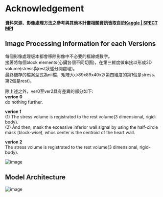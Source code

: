 # Acknowledgement
__資料來源、影像處理方法之參考與其他本計畫相關資訊皆取自於[Kaggle | SPECT MPI](https://www.kaggle.com/selcankaplan/spect-mpi)__    
## Image Processing Information for each Versions  
每個影像處理版本都會移除影像中不必要的框線或數字。  
接著將每個block elements(心臟各個不同切面)，在第三維度做串接以形成3D volume(stress與rest狀態分開處理)。  
最終儲存的檔案型式為nii檔，矩陣大小89x89x40x2(第四維度的第1個是stress、第2個是rest)。  

除上述之外，ver0至ver2具有差異的部分如下:  
__verion 0__  
do nothing further.  

__verion 1__  
(1) The stress volume is registrated to the rest volume(3 dimensional, rigid-body).  
(2) And then, mask the excessive inferior wall signal by using the half-circle mask (block-wise), whos center is the centroid of the heart wall.  

__verion 2__   
The stress volume is registrated to the rest volume(3 dimensional, rigid-body).  

  
![image](https://github.com/chenchami/SPECT_MPI/blob/master/info/SPECT_MPI_flowchart.png)
## Model Architecture  
![image](https://github.com/chenchami/SPECT_MPI/blob/master/info/Fake3dNet_structure.png)

